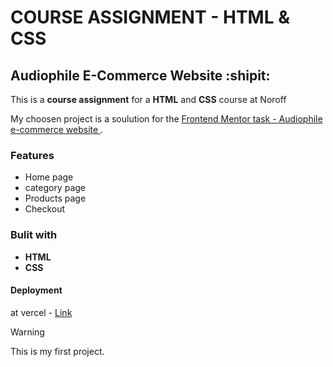 # COURSE ASSIGNMENT - HTML & CSS 

## Audiophile E-Commerce Website :shipit:

This is a **course assignment** for a **HTML** and **CSS** course at Noroff 

My choosen project is a soulution for the [Frontend Mentor task - Audiophile e-commerce website ]([https://pages.github.com/](https://www.frontendmentor.io/challenges/audiophile-ecommerce-website-C8cuSd_wx)https://www.frontendmentor.io/challenges/audiophile-ecommerce-website-C8cuSd_wx).

### Features
- Home page
- category page
- Products page
- Checkout 

### Bulit with
* **HTML**
* **CSS**

#### Deployment
at vercel - [Link](https://html-and-css-course-assignment.vercel.app/)

> [!WARNING]
> This is my first project.
